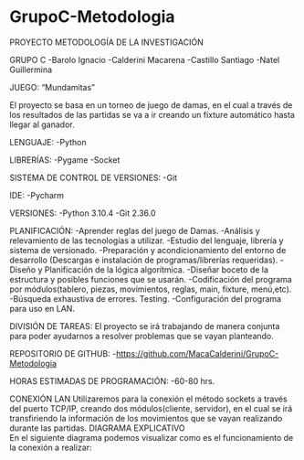 # GrupoC-Metodologia
PROYECTO METODOLOGÍA DE LA INVESTIGACIÓN

GRUPO C
-Barolo Ignacio
-Calderini Macarena
-Castillo Santiago
-Natel Guillermina

JUEGO:
“Mundamitas”

El proyecto se basa en un torneo de juego de damas, en el cual a través de los resultados de las partidas se va a ir creando un fixture automático hasta llegar al ganador.

LENGUAJE: 
-Python

LIBRERÍAS: 
-Pygame
-Socket

SISTEMA DE CONTROL DE VERSIONES: 
-Git

IDE: 
-Pycharm

VERSIONES:
-Python 3.10.4
-Git 2.36.0

PLANIFICACIÓN:
-Aprender reglas del juego de Damas.
-Análisis y relevamiento de las tecnologías a utilizar.
-Estudio del lenguaje, librería y sistema de versionado.
-Preparación y acondicionamiento del entorno de desarrollo (Descargas e instalación de programas/librerías requeridas).
-Diseño y Planificación de la lógica algorítmica.
-Diseñar boceto de la estructura y posibles funciones que se usarán.
-Codificación del programa por módulos(tablero, piezas, movimientos, reglas, main, fixture, menú,etc).
-Búsqueda exhaustiva de errores. Testing.
-Configuración del programa para uso en LAN.

DIVISIÓN DE TAREAS: 
El proyecto se irá trabajando de manera conjunta para poder ayudarnos a resolver problemas que se vayan planteando.

REPOSITORIO DE GITHUB: 
-https://github.com/MacaCalderini/GrupoC-Metodologia

HORAS ESTIMADAS DE PROGRAMACIÓN: 
-60-80 hrs.

CONEXIÓN LAN 
Utilizaremos para la conexión el método sockets a través del puerto TCP/IP, creando dos módulos(cliente, servidor), en el cual se irá transfiriendo la información de los movimientos que se vayan realizando durante las partidas.
DIAGRAMA EXPLICATIVO  
En el siguiente diagrama podemos visualizar como es el funcionamiento de la conexión a realizar:

